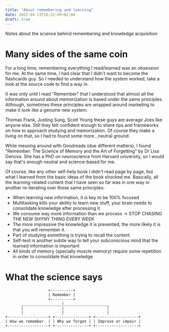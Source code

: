 ```yaml
---
title: "About remembering and learning"
date: 2022-04-13T18:22:06+02:00
draft: true
---
```


Notes about the science behind remembering and knowledge acquisition

# Many sides of the same coin

For a long time, remembering everything I read/learned was an obsession for me. At the same time, I had clear
that I didn't want to become the flashcards guy. So I needed to understand how the system worked, take a look at the
source code to find a way in.

It was only until I read "Remember" that I understood that almost all the information around about memorization is based
under the same principles. Although, sometimes these principles are wrapped around marketing to make it look like a genuine new system.

Thomas Frank, Justing Sung, Scott Young these guys are average Joes like anyone else. Still they felt confident enough to share tips and
frameworks on how to approach studying and memorization. Of course they make a living on that, so I had to found some more...neutral ground.

While messing around with Goodreads (due different matters), I found "Remember: The Science of Memory and the Art of Forgetting" by Dr Lisa Genova. She has a PhD on neuroscience from Harvard university, so I would say that's enough neutral and science-based for me.

Of course, like any other self-help book I didn't read page by page, but what I learned from the basic ideas of the book shocked me. Basically, all the learning-related content that I have seen so far was in one way or another re-iterating over those same principles:

* When learning new information, it is key to be 100% focused
* Multitasking kills your ability to learn new stuff, your brain needs to consolidate knowledge after processing it
* We consume way more information than we process -> STOP CHASING THE NEW SHYNY THING EVERY WEEK
* The more impressive the knowledge it is presented, the more likely it is that you will remember it.
* Part of studying something is trying to recall the content
* Self-test is another subtle way to tell your subconscious mind that the learned information is important
* All kinds of memory (specially muscle memory) require some repetition in order to consolidate that knowledge

# What the science says

```goat          
                   +----------+
                   | Remember |
                   +----------+
       __________________|____________________
       |                 |                   |
       |                 |                   |
+------------------+ +---------------+ +-------------------+
| How we remember  | | Why we forget | | Improve or impair |
+------------------+ +---------------+ +-------------------+

```
